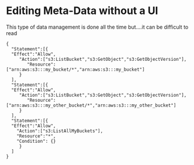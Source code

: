 # Editing Meta-Data without a UI

This type of data management is done all the time but....it can be difficult to read

```
{
  "Statement":[{
  "Effect":"Allow",
     "Action":["s3:ListBucket","s3:GetObject","s3:GetObjectVersion"],
        "Resource":["arn:aws:s3:::my_bucket/*","arn:aws:s3:::my_bucket"]
     }
  ],
  "Statement":[{
  "Effect":"Allow",
     "Action":["s3:ListBucket","s3:GetObject","s3:GetObjectVersion"],
        "Resource":["arn:aws:s3:::my_other_bucket/*","arn:aws:s3:::my_other_bucket"]
     }
  ],
  "Statement":[{
  "Effect":"Allow",
    "Action":["s3:ListAllMyBuckets"],
	"Resource":"*",
	"Condition": {} 
     }
  ]
}
```



